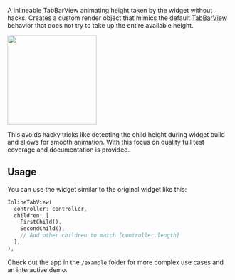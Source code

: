 A inlineable TabBarView animating height taken by the widget without hacks. Creates a custom render object that mimics the default [TabBarView](https://api.flutter.dev/flutter/material/TabBarView-class.html) behavior that does not try to take up the entire available height.

[<img src="asset/showcase.gif" height="200"/>](asset/showcase.webm)

This avoids hacky tricks like detecting the child height during widget build and allows for smooth animation. With this focus on quality full test coverage and documentation is provided.

## Usage

You can use the widget similar to the original widget like this:

```dart
InlineTabView(
  controller: controller,
  children: [
    FirstChild(),
    SecondChild(),
    // Add other children to match [controller.length]
  ],
),
```

Check out the app in the `/example` folder for more complex use cases and an interactive demo.
